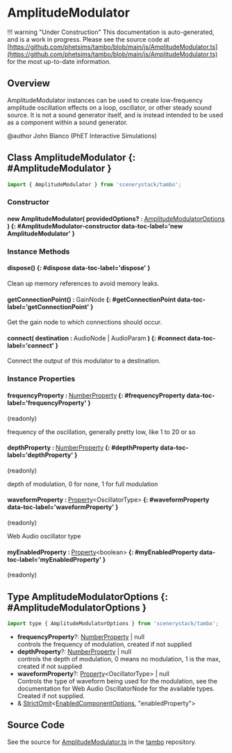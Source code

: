 # AmplitudeModulator

!!! warning "Under Construction"
    This documentation is auto-generated, and is a work in progress. Please see the source code at
    [https://github.com/phetsims/tambo/blob/main/js/AmplitudeModulator.ts](https://github.com/phetsims/tambo/blob/main/js/AmplitudeModulator.ts) for the most up-to-date information.

## Overview

AmplitudeModulator instances can be used to create low-frequency amplitude oscillation effects on a loop, oscillator,
or other steady sound source.  It is not a sound generator itself, and is instead intended to be used as a component
within a sound generator.

@author John Blanco (PhET Interactive Simulations)

## Class AmplitudeModulator {: #AmplitudeModulator }


```js
import { AmplitudeModulator } from 'scenerystack/tambo';
```
### Constructor

#### new AmplitudeModulator( providedOptions? : <span style="font-weight: 400;">[AmplitudeModulatorOptions](../tambo/AmplitudeModulator.md#AmplitudeModulatorOptions)</span> ) {: #AmplitudeModulator-constructor data-toc-label='new AmplitudeModulator' }

### Instance Methods

#### dispose() {: #dispose data-toc-label='dispose' }

Clean up memory references to avoid memory leaks.

#### getConnectionPoint() : <span style="font-weight: 400;">GainNode</span> {: #getConnectionPoint data-toc-label='getConnectionPoint' }

Get the gain node to which connections should occur.

#### connect( destination : <span style="font-weight: 400;">AudioNode | AudioParam</span> ) {: #connect data-toc-label='connect' }

Connect the output of this modulator to a destination.

### Instance Properties

#### frequencyProperty : <span style="font-weight: 400;">[NumberProperty](../axon/NumberProperty.md)</span> {: #frequencyProperty data-toc-label='frequencyProperty' }

(readonly)

frequency of the oscillation, generally pretty low, like 1 to 20 or so

#### depthProperty : <span style="font-weight: 400;">[NumberProperty](../axon/NumberProperty.md)</span> {: #depthProperty data-toc-label='depthProperty' }

(readonly)

depth of modulation, 0 for none, 1 for full modulation

#### waveformProperty : <span style="font-weight: 400;">[Property](../axon/Property.md)&lt;OscillatorType&gt;</span> {: #waveformProperty data-toc-label='waveformProperty' }

(readonly)

Web Audio oscillator type

#### myEnabledProperty : <span style="font-weight: 400;">[Property](../axon/Property.md)&lt;<span style="color: hsla(calc(var(--md-hue) + 180deg),80%,40%,1);">boolean</span>&gt;</span> {: #myEnabledProperty data-toc-label='myEnabledProperty' }

(readonly)



## Type AmplitudeModulatorOptions {: #AmplitudeModulatorOptions }


```js
import type { AmplitudeModulatorOptions } from 'scenerystack/tambo';
```


- **frequencyProperty**?: [NumberProperty](../axon/NumberProperty.md) | <span style="color: hsla(calc(var(--md-hue) + 180deg),80%,40%,1);">null</span>
<br>  controls the frequency of modulation, created if not supplied
- **depthProperty**?: [NumberProperty](../axon/NumberProperty.md) | <span style="color: hsla(calc(var(--md-hue) + 180deg),80%,40%,1);">null</span>
<br>  controls the depth of modulation, 0 means no modulation, 1 is the max, created if not supplied
- **waveformProperty**?: [Property](../axon/Property.md)&lt;OscillatorType&gt; | <span style="color: hsla(calc(var(--md-hue) + 180deg),80%,40%,1);">null</span>
<br>  Controls the type of waveform being used for the modulation, see the documentation for Web Audio OscillatorNode for
  the available types.  Created if not supplied.
- &amp; [StrictOmit](../phet-core/StrictOmit.md)&lt;[EnabledComponentOptions](../axon/EnabledComponent.md#EnabledComponentOptions), "enabledProperty"&gt;




## Source Code

See the source for [AmplitudeModulator.ts](https://github.com/phetsims/tambo/blob/main/js/AmplitudeModulator.ts) in the [tambo](https://github.com/phetsims/tambo) repository.
